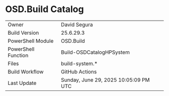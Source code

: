﻿# OSD.Build Catalog

| | |
|-|-|
| Owner | David Segura |
| Build Version | 25.6.29.3 |
| PowerShell Module | OSD.Build |
| PowerShell Function | Build-OSDCatalogHPSystem |
| Files | build-system.* |
| Build Workflow | GitHub Actions |
| Last Update | Sunday, June 29, 2025 10:05:09 PM UTC |
